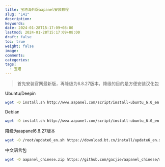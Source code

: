 ```yaml
---
title: 宝塔海外版aapanel安装教程
slug: "141"
description: 
keywords: 
date: 2024-01-28T15:17:09+08:00
lastmod: 2024-01-28T15:17:09+08:00
draft: false
toc: true
weight: false
image: 
comments: 
categories: 
tags:
  - 宝塔
---
```

>首先安装官网最新版，再降级为6.8.27版本，降级的目的是方便安装汉化包

Ubuntu/Deepin

```bash
wget -O install.sh http://www.aapanel.com/script/install-ubuntu_6.0_en.sh && sudo bash install.sh aapanel
```


Debian

```bash
wget -O install.sh http://www.aapanel.com/script/install-ubuntu_6.0_en.sh && bash install.sh aapanel
```

降级为aapanel6.8.27版本

```bash
wget -O /root/update6_en.sh https://download.bt.cn/install/update6_en.sh && sed -i 's/LinuxPanel_EN-${version}.zip/LinuxPanel_EN-6.8.27.zip/g' /root/update6_en.sh && bash /root/update6_en.sh && rm -rf /root/update6_en.sh
```

中文语言包

```bash
wget -O aapanel_chinese.zip https://github.com/gacjie/aapanel_chinese/releases/download/6.8.27/aapanel_simplified_chinese_6827.zip && unzip -o aapanel_chinese.zip -d /www/server/ && /etc/init.d/bt restart
```

